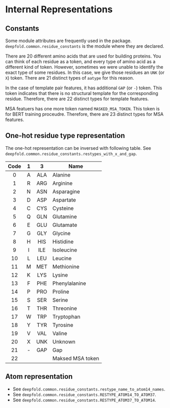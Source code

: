# Internal Representations

## Constants

Some module attributes are frequently used in the package.
`deepfold.common.residue_constants` is the module where they are declared.

There are 20 different amino acids that are used for building proteins.
You can think of each residue as a token, and every type of amino acid as a different kind of token.
However, sometimes we were unable to identify the exact type of some residues.
In this case, we give those residues an `UNK` (or `X`) token.
There are 21 distinct types of `aatype` for this reason.

In the case of template pair features, it has additional `GAP` (or `-`) token.
This token indicates that there is no structural template for the corresponding residue.
Therefore, there are 22 distinct types for template features.

MSA featuers has one more token named `MASKED_MSA_TOKEN`.
This token is for BERT training proceudre.
Therefore, there are 23 distinct types for MSA features.

## One-hot residue type representation

The one-hot representation can be inversed with following table.
See `deepfold.common.residue_constants.restypes_with_x_and_gap`.

| Code | 1 |  3  | Name             |
|:----:|:-:|:---:|------------------|
|   0  | A | ALA | Alanine          |
|   1  | R | ARG | Arginine         |
|   2  | N | ASN | Asparagine       |
|   3  | D | ASP | Aspartate        |
|   4  | C | CYS | Cysteine         |
|   5  | Q | GLN | Glutamine        |
|   6  | E | GLU | Glutamate        |
|   7  | G | GLY | Glycine          |
|   8  | H | HIS | Histidine        |
|   9  | I | ILE | Isoleucine       |
|  10  | L | LEU | Leucine          |
|  11  | M | MET | Methionine       |
|  12  | K | LYS | Lysine           |
|  13  | F | PHE | Phenylalanine    |
|  14  | P | PRO | Proline          |
|  15  | S | SER | Serine           |
|  16  | T | THR | Threonine        |
|  17  | W | TRP | Tryptophan       |
|  18  | Y | TYR | Tyrosine         |
|  19  | V | VAL | Valine           |
|  20  | X | UNK | Unknown          |
|  21  | - | GAP | Gap              |
|  22  |   |     | Maksed MSA token |

## Atom representation

- See `deepfold.common.residue_constants.restype_name_to_atom14_names`.
- See `deepfold.common.residue_constants.RESTYPE_ATOM14_TO_ATOM37`.
- See `deepfold.common.residue_constants.RESTYPE_ATOM37_TO_ATOM14`.
